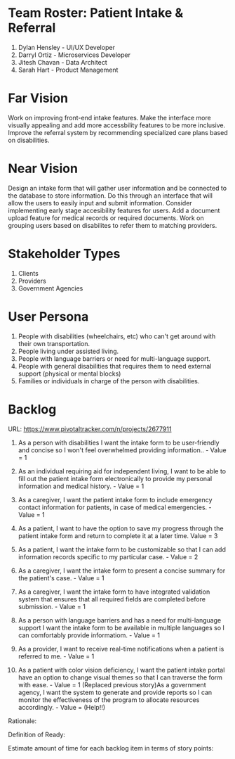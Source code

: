 # Team Roster: Patient Intake & Referral
1. Dylan Hensley - UI/UX Developer
2. Darryl Ortiz - Microservices Developer
3. Jitesh Chavan - Data Architect
4. Sarah Hart - Product Management

# Far Vision
 Work on improving front-end intake features. Make the interface more visually appealing and add more accessbility features to be more inclusive. Improve the referral system by recommending specialized care plans based on disabilities. 
# Near Vision
 Design an intake form that will gather user information and be connected to the database to store information. Do this through an interface that will allow the users to easily input and submit information. Consider implementing early stage accesibility features for users. Add a document upload feature for medical records or required documents. Work on grouping users based on disabilites to refer them to matching providers. 
# Stakeholder Types
1. Clients
2. Providers
3. Government Agencies

# User Persona
1. People with disabilities (wheelchairs, etc) who can't get around with their own transportation.
2. People living under assisted living.
3. People with language barriers or need for multi-language support.
4. People with general disabilities that requires them to need external support (physical or mental blocks)
5. Families or individuals in charge of the person with disabilities.
# Backlog
URL: https://www.pivotaltracker.com/n/projects/2677911
1. As a person with disabilities I want the intake form to be user-friendly and concise so I won't feel overwhelmed providing information.. - Value = 1

2. As an individual requiring aid for independent living, I want to be able to fill out the patient intake form
   electronically to provide my personal information and medical history. - Value = 1

3. As a caregiver, I want the patient intake form to include emergency contact information for patients, in case
   of medical emergencies. - Value = 1

4. As a patient, I want to have the option to save my progress through the patient intake form and return to
   complete it at a later time. Value = 3

5. As a patient, I want the intake form to be customizable so that I can add information records specific to my
   particular case. - Value = 2

6. As a caregiver, I want the intake form to present a concise summary for the patient's case. - Value = 1

7. As a caregiver, I want the intake form to have integrated validation system that ensures that all required
   fields are completed before submission. - Value = 1

8. As a person with language barriers and has a need for multi-language support I want the intake form to be available in multiple languages so I can comfortably provide informatiom. - Value = 1

9. As a provider, I want to receive real-time notifications when a patient is referred to me. - Value = 1

10. As a patient with color vision deficiency, I want the patient intake portal have an option to change visual themes so that I can traverse the form with ease. - Value = 1
   (Replaced previous story)As a government agency, I want the system to generate and provide reports so I can monitor the effectiveness of the program to allocate resources accordingly. - Value = (Help!!)

Rationale:

Definition of Ready:

Estimate amount of time for each backlog item in terms of story points:
